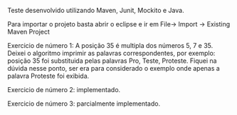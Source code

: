 Teste desenvolvido utilizando Maven, Junit, Mockito e Java.

Para importar o projeto basta abrir o eclipse e ir em File-> Import -> Existing Maven Project

Exercicio de número 1: A posição 35 é multipla dos números 5, 7 e 35. Deixei o algoritmo imprimir as palavras correspondentes, por exemplo: posição 35 foi substituida pelas palavras Pro, Teste, Proteste. Fiquei na dúvida nesse ponto, ser era para considerado o exemplo onde apenas a palavra Proteste foi exibida.

Exercicio de número 2: implementado.

Exercicio de número 3: parcialmente implementado.

